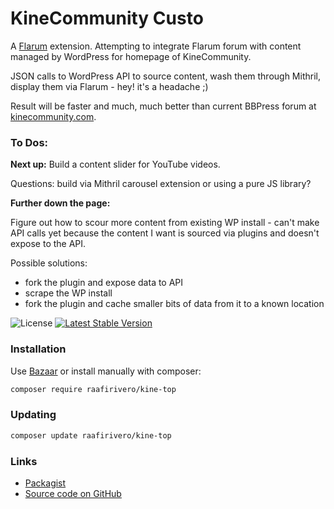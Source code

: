 # KineCommunity Custo

A [Flarum](http://flarum.org) extension. Attempting to integrate Flarum forum with content managed by WordPress for homepage of KineCommunity.

JSON calls to WordPress API to source content, wash them through Mithril, display them via Flarum - hey! it's a headache ;)

Result will be faster and much, much better than current BBPress forum at [kinecommunity.com](https://kinecommunity.com/).

### To Dos:

**Next up:** Build a content slider for YouTube videos.

Questions: build via Mithril carousel extension or using a pure JS library?

**Further down the page:** 

Figure out how to scour more content from existing WP install - can't make API calls yet
because the content I want is sourced via plugins and doesn't expose to the API.

Possible solutions: 
- fork the plugin and expose data to API
- scrape the WP install
- fork the plugin and cache smaller bits of data from it to a known location


![License](https://img.shields.io/badge/license-MIT-blue.svg) [![Latest Stable Version](https://img.shields.io/packagist/v/raafirivero/kine-top.svg)](https://packagist.org/packages/raafirivero/kine-top)

### Installation

Use [Bazaar](https://discuss.flarum.org/d/5151-flagrow-bazaar-the-extension-marketplace) or install manually with composer:

```sh
composer require raafirivero/kine-top
```

### Updating

```sh
composer update raafirivero/kine-top
```

### Links

- [Packagist](https://packagist.org/packages/raafirivero/kine-top)
- [Source code on GitHub](https://github.com/raafirivero/kine-top)